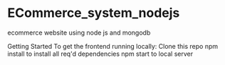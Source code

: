 # ECommerce_system_nodejs
ecommerce website using node js and mongodb

Getting Started
To get the frontend running locally:
  Clone this repo
  npm install to install all req'd dependencies
  npm start to local server
